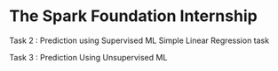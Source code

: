 # The Spark Foundation Internship 

Task 2 : Prediction using Supervised ML 
Simple Linear Regression task 

Task 3 : Prediction Using Unsupervised ML


